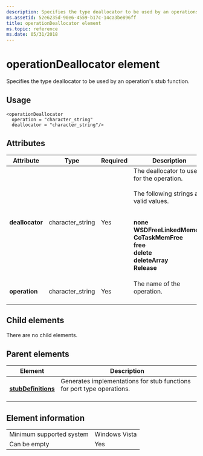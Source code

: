 ```yaml
---
description: Specifies the type deallocator to be used by an operations stub function.
ms.assetid: 52e6235d-90e6-4559-b17c-14ca3be896ff
title: operationDeallocator element
ms.topic: reference
ms.date: 05/31/2018
---
```


# operationDeallocator element

Specifies the type deallocator to be used by an operation's stub function.

## Usage

``` syntax
<operationDeallocator
  operation = "character_string"
  deallocator = "character_string"/>
```

## Attributes



| Attribute                  | Type                         | Required       | Description                                                                                                                                                                                                                                                                                                                                                                                                                                                                                                                                                                                                                                                                                                                                                                                                                                                                                                                                                                                                                                                                                                                                                                                              |
|----------------------------|------------------------------|----------------|----------------------------------------------------------------------------------------------------------------------------------------------------------------------------------------------------------------------------------------------------------------------------------------------------------------------------------------------------------------------------------------------------------------------------------------------------------------------------------------------------------------------------------------------------------------------------------------------------------------------------------------------------------------------------------------------------------------------------------------------------------------------------------------------------------------------------------------------------------------------------------------------------------------------------------------------------------------------------------------------------------------------------------------------------------------------------------------------------------------------------------------------------------------------------------------------------------|
| **deallocator**<br/> | character\_string<br/> | Yes<br/> | The deallocator to use for the operation.<br/> <br/> The following strings are valid values.<br/> <br/> <dl><span id="none"></span><span id="NONE"></span><dt>****none****</dt><span id="WSDFreeLinkedMemory"></span><span id="wsdfreelinkedmemory"></span><span id="WSDFREELINKEDMEMORY"></span><dt>****WSDFreeLinkedMemory****</dt><span id="CoTaskMemFree"></span><span id="cotaskmemfree"></span><span id="COTASKMEMFREE"></span><dt>****CoTaskMemFree****</dt><span id="free"></span><span id="FREE"></span><dt>****free****</dt><span id="delete"></span><span id="DELETE"></span><dt>****delete****</dt><span id="deleteArray"></span><span id="deletearray"></span><span id="DELETEARRAY"></span><dt>****deleteArray****</dt><span id="Release"></span><span id="release"></span><span id="RELEASE"></span><dt>****Release****</dt> </dl> |
| **operation**<br/>   | character\_string<br/> | Yes<br/> | The name of the operation.<br/> <br/>                                                                                                                                                                                                                                                                                                                                                                                                                                                                                                                                                                                                                                                                                                                                                                                                                                                                                                                                                                                                                                                                                                                                                        |



## Child elements

There are no child elements.

## Parent elements



| Element                                               | Description                                                                                   |
|-------------------------------------------------------|-----------------------------------------------------------------------------------------------|
| [**stubDefinitions**](stubdefinitions.md)<br/> | Generates implementations for stub functions for port type operations.<br/> <br/> |



## Element information



|                                     |               |
|-------------------------------------|---------------|
| Minimum supported system<br/> | Windows Vista |
| Can be empty                        | Yes           |



 

 




